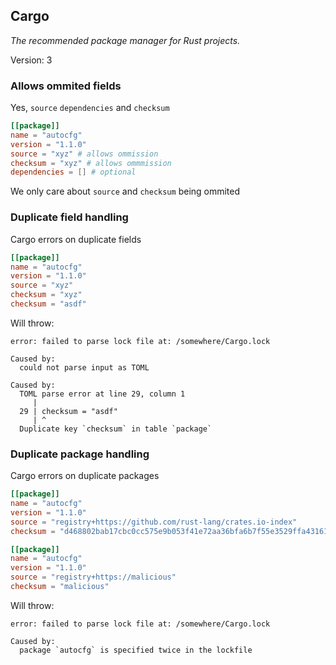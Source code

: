 ## Cargo
*The recommended package manager for Rust projects.*

Version: 3

### Allows ommited fields
Yes, ``source`` ``dependencies`` and ``checksum``
```toml
[[package]]
name = "autocfg"
version = "1.1.0"
source = "xyz" # allows ommission
checksum = "xyz" # allows ommmission
dependencies = [] # optional
```
We only care about ``source`` and ``checksum`` being ommited

### Duplicate field handling
Cargo errors on duplicate fields
```toml
[[package]]
name = "autocfg"
version = "1.1.0"
source = "xyz"
checksum = "xyz"
checksum = "asdf"
```
Will throw:
```
error: failed to parse lock file at: /somewhere/Cargo.lock

Caused by:
  could not parse input as TOML

Caused by:
  TOML parse error at line 29, column 1
     |
  29 | checksum = "asdf"
     | ^
  Duplicate key `checksum` in table `package`
```

### Duplicate package handling
Cargo errors on duplicate packages
``` toml
[[package]]
name = "autocfg"
version = "1.1.0"
source = "registry+https://github.com/rust-lang/crates.io-index"
checksum = "d468802bab17cbc0cc575e9b053f41e72aa36bfa6b7f55e3529ffa43161b97fa"

[[package]]
name = "autocfg"
version = "1.1.0"
source = "registry+https://malicious"
checksum = "malicious"
```
Will throw:
```
error: failed to parse lock file at: /somewhere/Cargo.lock

Caused by:
  package `autocfg` is specified twice in the lockfile
```
